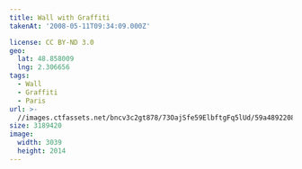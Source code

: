 ```yaml
---
title: Wall with Graffiti
takenAt: '2008-05-11T09:34:09.000Z'

license: CC BY-ND 3.0
geo:
  lat: 48.858009
  lng: 2.306656
tags:
  - Wall
  - Graffiti
  - Paris
url: >-
  //images.ctfassets.net/bncv3c2gt878/73OajSfe59ElbftgFq5lUd/59a4892208ac1df2128164f1329ae111/wall-with-graffiti_4343888420_o
size: 3189420
image:
  width: 3039
  height: 2014
---
```

